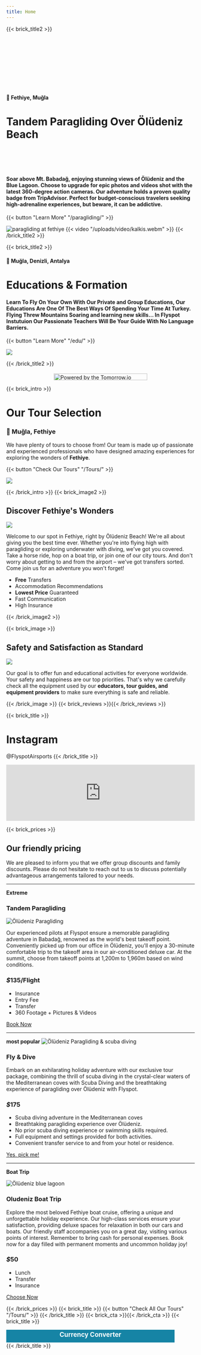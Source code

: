 ```yaml
---
title: Home
---
```

{{< brick_title2 >}}
# ‎ 
# ‎ 
#### 📍 Fethiye, Muğla 
# Tandem Paragliding Over Ölüdeniz Beach
# ‎ 

#### Soar above **Mt. Babadağ**, enjoying stunning views of **Ölüdeniz** and the **Blue Lagoon**. Choose to upgrade for epic photos and videos shot with the latest 360-degree action cameras. Our adventure holds a proven quality badge from TripAdvisor. Perfect for budget-conscious travelers seeking high-adrenaline experiences, but beware, it can be addictive.


{{< button "Learn More" "/paragliding/" >}}

![paragliding at fethiye](/uploads/photos/3-min.jpg)
{{< video "/uploads/video/kalkis.webm" >}}
{{< /brick_title2 >}}

{{< brick_title2 >}}

#### 📍 Muğla, Denizli, Antalya 
# Educations & Formation

#### Learn To Fly On Your Own With Our Private and Group Educations, Our Educations Are One Of The Best Ways Of Spending Your Time At Turkey. Flying Threw Mountains Soaring and learning new skills... In Flyspot Instutuion Our Passionate Teachers Will Be Your Guide With No Language Barriers.

{{< button "Learn More" "/edu/" >}}

![](/uploads/photos/pg.jpg)

{{< /brick_title2 >}}

<script>
        (function(d, s, id) {
            if (d.getElementById(id)) {
                if (window.__TOMORROW__) {
                    window.__TOMORROW__.renderWidget();
                }
                return;
            }
            const fjs = d.getElementsByTagName(s)[0];
            const js = d.createElement(s);
            js.id = id;
            js.src = "https://www.tomorrow.io/v1/widget/sdk/sdk.bundle.min.js";

            fjs.parentNode.insertBefore(js, fjs);
        })(document, 'script', 'tomorrow-sdk');
        </script>
<div class="tomorrow"
           data-location-id="107640"
           data-language="EN"
           data-unit-system="METRIC"
           data-skin="light"
           data-widget-type="upcoming"
           style="padding-bottom:22px;position:relative;"
              >
          <a
            href="https://www.tomorrow.io/weather-api/"
            rel="nofollow noopener noreferrer"
            target="_blank"
            style="position: absolute; bottom: 0; transform: translateX(-50%); left: 50%;"
          >
            <img
              alt="Powered by the Tomorrow.io Weather API"
              src="https://weather-website-client.tomorrow.io/img/powered-by.svg"
              width="250"
              height="18"
            />
          </a>
        </div>


{{< brick_intro >}}


# Our Tour Selection
### 📍 Muğla, Fethiye

We have plenty of tours to choose from! Our team is made up of passionate and experienced professionals who have designed amazing experiences for exploring the wonders of **Fethiye**.

{{< button "Check Our Tours" "/Tours/" >}}

![](/uploads/illustrations/cuate/Horseriding.svg)


{{< /brick_intro >}}
{{< brick_image2 >}}

## Discover Fethiye's Wonders
![](/uploads/illustrations/cuate/boatparty.svg)

Welcome to our spot in Fethiye, right by Ölüdeniz Beach! We're all about giving you the best time ever. Whether you're into flying high with paragliding or exploring underwater with diving, we've got you covered. Take a horse ride, hop on a boat trip, or join one of our city tours. And don't worry about getting to and from the airport – we've got transfers sorted. Come join us for an adventure you won't forget!

- **Free** Transfers
- Accommodation Recommendations
- **Lowest Price** Guaranteed
- Fast Communication
- High Insurance

{{< /brick_image2 >}}

{{< brick_image >}}

## Safety and Satisfaction as Standard

![](/uploads/illustrations/cuate/Advantages-bro.svg)

Our goal is to offer fun and educational activities for everyone worldwide. Your safety and happiness are our top priorities. That's why we carefully check all the equipment used by our **educators, tour guides, and equipment providers** to make sure everything is safe and reliable.


{{< /brick_image >}}
{{< brick_reviews >}}{{< /brick_reviews >}}


{{< brick_title >}}
# Instagram
@FlyspotAirsports
{{< /brick_title >}}
<!-- SnapWidget -->
<script src="https://snapwidget.com/js/snapwidget.js"></script>
<iframe src="https://snapwidget.com/embed/1062121" class="snapwidget-widget" allowtransparency="true" frameborder="0" scrolling="no" style="border:none; overflow:hidden;  width:100%; "></iframe>

{{< brick_prices >}}
## Our friendly pricing

We are pleased to inform you that we offer group discounts and family discounts. Please do not hesitate to reach out to us to discuss potentially advantageous arrangements tailored to your needs.

---

**Extreme**
### Tandem Paragliding

![Ölüdeniz Paragliding](/uploads/photos/fp.jpg)

Our experienced pilots at Flyspot ensure a memorable paragliding adventure in Babadağ, renowned as the world's best takeoff point. Conveniently picked up from our office in Ölüdeniz, you'll enjoy a 30-minute comfortable trip to the takeoff area in our air-conditioned deluxe car. At the summit, choose from takeoff points at 1,200m to 1,960m based on wind conditions.

### _$_**135**/Flight

- Insurance
- Entry Fee
- Transfer
- 360 Footage + Pictures & Videos

[Book Now](/get-started/)

---

**most popular**
![Ölüdeniz Paragliding & scuba diving](/uploads/photos/dp.png)
### Fly & Dive

Embark on an exhilarating holiday adventure with our exclusive tour package, combining the thrill of scuba diving in the crystal-clear waters of the Mediterranean coves with Scuba Diving and the breathtaking experience of paragliding over Ölüdeniz with Flyspot.
 
### _$_**175**

- Scuba diving adventure in the Mediterranean coves
- Breathtaking paragliding experience over Ölüdeniz.
- No prior scuba diving experience or swimming skills required.
- Full equipment and settings provided for both activities.
- Convenient transfer service to and from your hotel or residence.

[Yes, pick me!](/get-started/)

---

**Boat Trip**

![Ölüdeniz blue lagoon](/uploads/photos/boat.jpg)

### Oludeniz Boat Trip

Explore the most beloved Fethiye boat cruise, offering a unique and unforgettable holiday experience. Our high-class services ensure your satisfaction, providing deluxe spaces for relaxation in both our cars and boats. Our friendly staff accompanies you on a great day, visiting various points of interest. Remember to bring cash for personal expenses. Book now for a day filled with permanent moments and uncommon holiday joy!

### _$_**50**

- Lunch
- Transfer
- Insurance

[Choose Now](/get-started/)

{{< /brick_prices >}}
{{< brick_title >}}
{{< button "Check All Our Tours" "/Tours/" >}}
{{< /brick_title >}}
{{< brick_cta >}}{{< /brick_cta >}}
{{< brick_title >}}
<div style="width:448px;border:1px solid #1684A5;"><div style="text-align:center;background-color:#1684A5;height:30px;width:100%;font-size:17px;font-weight:bold;padding-top:2px;"><a href="" style="color:#FFFFFF;text-decoration:none;" rel="nofollow">Currency Converter</a></div><script type="text/javascript" src="https://www.exchangeratewidget.com/converter.php?l=en&f=TRY&t=USD&a=4850&d=F0F0F0&n=FFFFFF&o=050505&v=2"></script></div>
{{< /brick_title >}}